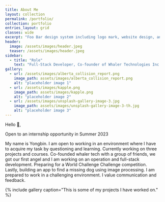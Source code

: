 ```yaml
---
title: About Me 
layout: collection
permalink: /portfolio/
collection: portfolio
entries_layout: grid
classes: wide
excerpt: "Foo Bar design system including logo mark, website design, and branding applications."
header:
  image: /assets/images/header.jpeg
  teaser: /assets/images/header.jpeg
sidebar:
  - title: "Role"
    text: "Full-Stack Developer, Co-founder of Whaler Technologies Inc."
gallery:
  - url: /assets/images/alberta_collision_report.png
    image_path: assets/images/alberta_collision_report.png
    alt: "placeholder image 1"
  - url: /assets/images/kapple.png
    image_path: assets/images/kapple.png
    alt: "placeholder image 2"
  - url: /assets/images/unsplash-gallery-image-3.jpg
    image_path: assets/images/unsplash-gallery-image-3-th.jpg
    alt: "placeholder image 3"
---
```

<!--     image: assets/images/Whaler Logo_Final.png
    image_alt: "logo" -->
Hello 👋,

Open to an internship opportunity in Summer 2023

My name is Yongbin. I am open to working in an environment where I have to acquire my task by questioning and learning. Currently working on three projects and courses. Co-founded whaler tech with a group of friends, we got our first angel and I am working on an operation and full-stack development. Preparing for a World Challenge Challenge competition. Lastly, building an app to find a missing dog using image processing. I am prepared to work in a challenging environment. I value communication and feedback.

{% include gallery caption="This is some of my projects I have worked on." %}


